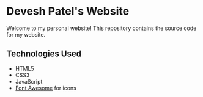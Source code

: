 # Devesh Patel's Website

Welcome to my personal website! This repository contains the source code for my website.

## Technologies Used

- HTML5
- CSS3
- JavaScript
- [Font Awesome](https://fontawesome.com/) for icons
